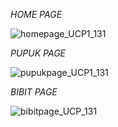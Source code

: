 *HOME PAGE*

![homepage_UCP1_131](https://github.com/user-attachments/assets/cdc93a4b-d61e-4d89-a5bf-3be63331e1bf)

*PUPUK PAGE*

![pupukpage_UCP1_131](https://github.com/user-attachments/assets/43bfd2dd-fa48-49fe-b8a3-d4f31e13d1e5)


*BIBIT PAGE*

![bibitpage_UCP_131](https://github.com/user-attachments/assets/0c80b246-8b12-4f6c-91d9-f1aa61d93361)
